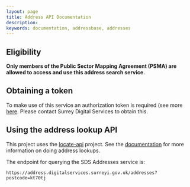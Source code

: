 ```yaml
---
layout: page
title: Address API Documentation
description: 
keywords: documentation, addressbase, addresses
---
```


## Eligibility

**Only members of the Public Sector Mapping Agreement (PSMA) are allowed to access and use this address search service.**

## Obtaining a token

To make use of this service an authorization token is required (see more [here](https://github.com/surreydigitalservices/locate-api#authorization). Please contact Surrey Digital Services to obtain this.

## Using the address lookup API

This project uses the [locate-api](https://github.com/surreydigitalservices/locate-api) project. See the [documentation](https://github.com/surreydigitalservices/locate-api#address-lookups) for more information on doing address lookups.

The endpoint for querying the SDS Addresses service is:

`https://address.digitalservices.surreyi.gov.uk/addresses?postcode=kt70tj`